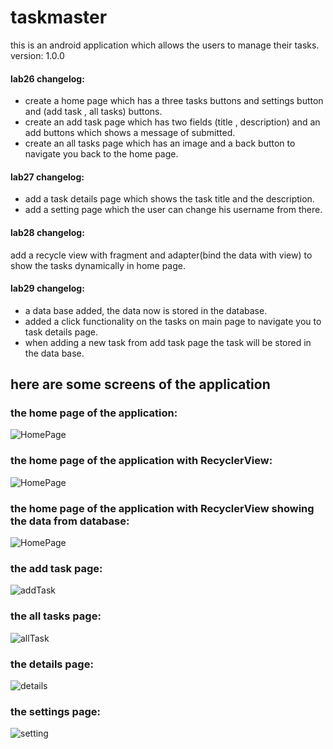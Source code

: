 # taskmaster

this is an android application which allows the users to manage their tasks.
version: 1.0.0

#### lab26 changelog:
+ create a home page which has a three tasks buttons and settings button and (add task , all tasks) buttons.
+ create an add task page which has two fields (title , description) and an add buttons which shows a message of submitted.
+ create an all tasks page which has an image and a back button to navigate you back to the home page.


#### lab27 changelog:
+ add a task details page which shows the task title and the description.
+ add a setting page which the user can change his username from there.




#### lab28 changelog:
add a recycle view with fragment and adapter(bind the data with view)
 to show the tasks dynamically in home page.


#### lab29 changelog:
 *  a data base added, the data now is stored in the database.
 * added a click functionality on the tasks on main page to navigate you to task details page.
 * when adding a new task from add task page the task will be stored in the data base.


## here are some screens of the application




### the home page of the application:

![HomePage](screenshots/HomePage.png)

### the home page of the application with RecyclerView:

![HomePage](screenshots/recyclerView.png)

### the home page of the application with RecyclerView showing the data from database:

![HomePage](screenshots/database.png)

### the add task page:
![addTask](screenshots/addTask-page.png)

### the all tasks page:
![allTask](screenshots/allTask-page.png)

### the details page:
![details](screenshots/taskDetail-page.png)

### the settings page:
![setting](screenshots/settingsPage.png)


